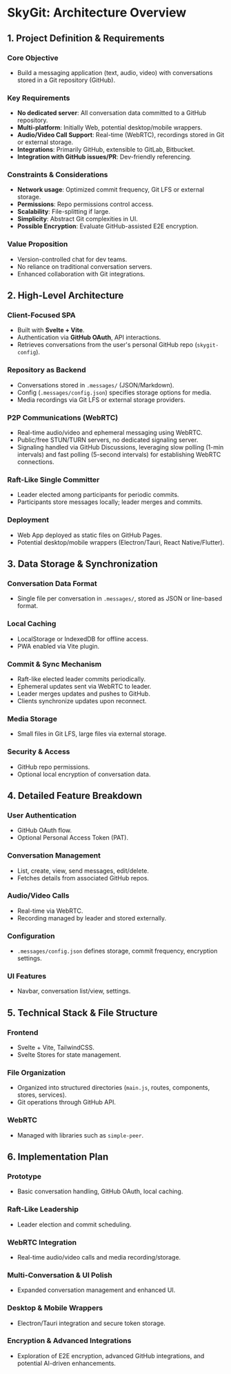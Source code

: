 # SkyGit: Architecture Overview

## 1. Project Definition & Requirements

### Core Objective
- Build a messaging application (text, audio, video) with conversations stored in a Git repository (GitHub).

### Key Requirements
- **No dedicated server**: All conversation data committed to a GitHub repository.
- **Multi-platform**: Initially Web, potential desktop/mobile wrappers.
- **Audio/Video Call Support**: Real-time (WebRTC), recordings stored in Git or external storage.
- **Integrations**: Primarily GitHub, extensible to GitLab, Bitbucket.
- **Integration with GitHub issues/PR**: Dev-friendly referencing.

### Constraints & Considerations
- **Network usage**: Optimized commit frequency, Git LFS or external storage.
- **Permissions**: Repo permissions control access.
- **Scalability**: File-splitting if large.
- **Simplicity**: Abstract Git complexities in UI.
- **Possible Encryption**: Evaluate GitHub-assisted E2E encryption.

### Value Proposition
- Version-controlled chat for dev teams.
- No reliance on traditional conversation servers.
- Enhanced collaboration with Git integrations.

## 2. High-Level Architecture

### Client-Focused SPA
- Built with **Svelte + Vite**.
- Authentication via **GitHub OAuth**, API interactions.
- Retrieves conversations from the user's personal GitHub repo (`skygit-config`).

### Repository as Backend
- Conversations stored in `.messages/` (JSON/Markdown).
- Config (`.messages/config.json`) specifies storage options for media.
- Media recordings via Git LFS or external storage providers.

### P2P Communications (WebRTC)
- Real-time audio/video and ephemeral messaging using WebRTC.
- Public/free STUN/TURN servers, no dedicated signaling server.
- Signaling handled via GitHub Discussions, leveraging slow polling (1-min intervals) and fast polling (5-second intervals) for establishing WebRTC connections.

### Raft-Like Single Committer
- Leader elected among participants for periodic commits.
- Participants store messages locally; leader merges and commits.

### Deployment
- Web App deployed as static files on GitHub Pages.
- Potential desktop/mobile wrappers (Electron/Tauri, React Native/Flutter).

## 3. Data Storage & Synchronization

### Conversation Data Format
- Single file per conversation in `.messages/`, stored as JSON or line-based format.

### Local Caching
- LocalStorage or IndexedDB for offline access.
- PWA enabled via Vite plugin.

### Commit & Sync Mechanism
- Raft-like elected leader commits periodically.
- Ephemeral updates sent via WebRTC to leader.
- Leader merges updates and pushes to GitHub.
- Clients synchronize updates upon reconnect.

### Media Storage
- Small files in Git LFS, large files via external storage.

### Security & Access
- GitHub repo permissions.
- Optional local encryption of conversation data.

## 4. Detailed Feature Breakdown

### User Authentication
- GitHub OAuth flow.
- Optional Personal Access Token (PAT).

### Conversation Management
- List, create, view, send messages, edit/delete.
- Fetches details from associated GitHub repos.

### Audio/Video Calls
- Real-time via WebRTC.
- Recording managed by leader and stored externally.

### Configuration
- `.messages/config.json` defines storage, commit frequency, encryption settings.

### UI Features
- Navbar, conversation list/view, settings.

## 5. Technical Stack & File Structure

### Frontend
- Svelte + Vite, TailwindCSS.
- Svelte Stores for state management.

### File Organization
- Organized into structured directories (`main.js`, routes, components, stores, services).
- Git operations through GitHub API.

### WebRTC
- Managed with libraries such as `simple-peer`.

## 6. Implementation Plan

### Prototype
- Basic conversation handling, GitHub OAuth, local caching.

### Raft-Like Leadership
- Leader election and commit scheduling.

### WebRTC Integration
- Real-time audio/video calls and media recording/storage.

### Multi-Conversation & UI Polish
- Expanded conversation management and enhanced UI.

### Desktop & Mobile Wrappers
- Electron/Tauri integration and secure token storage.

### Encryption & Advanced Integrations
- Exploration of E2E encryption, advanced GitHub integrations, and potential AI-driven enhancements.

